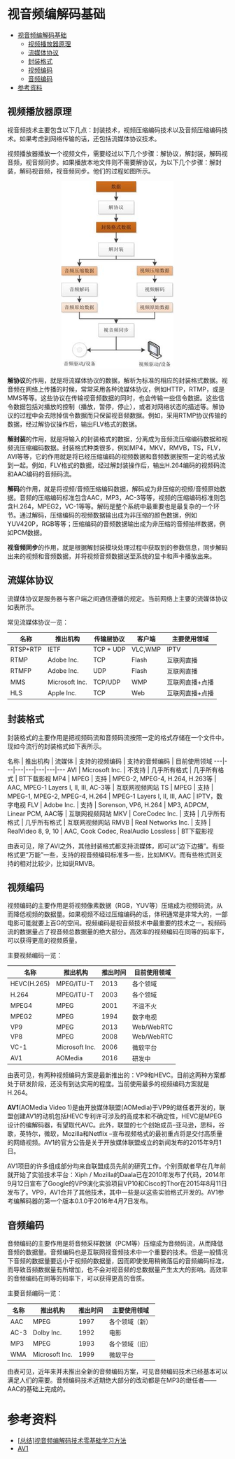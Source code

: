 # 视音频编解码基础

- [视音频编解码基础](#视音频编解码基础)
  - [视频播放器原理](#视频播放器原理)
  - [流媒体协议](#流媒体协议)
  - [封装格式](#封装格式)
  - [视频编码](#视频编码)
  - [音频编码](#音频编码)
- [参考资料](#参考资料)

## 视频播放器原理

视音频技术主要包含以下几点：封装技术，视频压缩编码技术以及音频压缩编码技术。如果考虑到网络传输的话，还包括流媒体协议技术。

视频播放器播放一个视频文件，需要经过以下几个步骤：解协议，解封装，解码视音频，视音频同步。如果播放本地文件则不需要解协议，为以下几个步骤：解封装，解码视音频，视音频同步。他们的过程如图所示。

<p style="text-align: center;"><img src="../resource/img/20140201120523046.jpg"/></p>

**解协议**的作用，就是将流媒体协议的数据，解析为标准的相应的封装格式数据。视音频在网络上传播的时候，常常采用各种流媒体协议，例如HTTP，RTMP，或是MMS等等。这些协议在传输视音频数据的同时，也会传输一些信令数据。这些信令数据包括对播放的控制（播放，暂停，停止），或者对网络状态的描述等。解协议的过程中会去除掉信令数据而只保留视音频数据。例如，采用RTMP协议传输的数据，经过解协议操作后，输出FLV格式的数据。

**解封装**的作用，就是将输入的封装格式的数据，分离成为音频流压缩编码数据和视频流压缩编码数据。封装格式种类很多，例如MP4，MKV，RMVB，TS，FLV，AVI等等，它的作用就是将已经压缩编码的视频数据和音频数据按照一定的格式放到一起。例如，FLV格式的数据，经过解封装操作后，输出H.264编码的视频码流和AAC编码的音频码流。

**解码**的作用，就是将视频/音频压缩编码数据，解码成为非压缩的视频/音频原始数据。音频的压缩编码标准包含AAC，MP3，AC-3等等，视频的压缩编码标准则包含H.264，MPEG2，VC-1等等。解码是整个系统中最重要也是最复杂的一个环节。通过解码，压缩编码的视频数据输出成为非压缩的颜色数据，例如YUV420P，RGB等等；压缩编码的音频数据输出成为非压缩的音频抽样数据，例如PCM数据。

**视音频同步**的作用，就是根据解封装模块处理过程中获取到的参数信息，同步解码出来的视频和音频数据，并将视频音频数据送至系统的显卡和声卡播放出来。

##  流媒体协议

流媒体协议是服务器与客户端之间通信遵循的规定。当前网络上主要的流媒体协议如表所示。

常见流媒体协议一览：

名称 | 推出机构 | 传输层协议 | 客户端 | 主要使用领域
---|---|---|---|---
RTSP+RTP | IETF           | TCP + UDP | VLC,WMP | IPTV
RTMP     | Adobe Inc.     | TCP       | Flash   | 互联网直播
RTMFP    | Adobe Inc.     | UDP       | Flash   | 互联网直播
MMS      | Microsoft Inc. | TCP/UDP   | WMP     | 互联网直播+点播
HLS      | Apple Inc.     | TCP       | Web     | 互联网直播+点播

## 封装格式

封装格式的主要作用是把视频码流和音频码流按照一定的格式存储在一个文件中。现如今流行的封装格式如下表所示。

名称 | 推出机构 | 流媒体 | 支持的视频编码 | 支持的音频编码 | 目前使用领域
---|---|---|---|---|---|---
AVI  | Microsoft Inc. | 不支持 | 几乎所有格式 | 几乎所有格式 | BT下载影视
MP4  | MPEG           | 支持   | MPEG-2, MPEG-4, H.264, H.263等 | AAC, MPEG-1 Layers I, II, III, AC-3等 | 互联网视频网站
TS   | MPEG           | 支持   | MPEG-1, MPEG-2, MPEG-4, H.264 | MPEG-1 Layers I, II, III, AAC | IPTV，数字电视
FLV  | Adobe Inc.     | 支持   | Sorenson, VP6, H.264 | MP3, ADPCM, Linear PCM, AAC等 | 互联网视频网站
MKV  | CoreCodec Inc. | 支持   | 几乎所有格式 | 几乎所有格式 | 互联网视频网站
RMVB | Real Networks Inc. | 支持 | RealVideo 8, 9, 10 | AAC, Cook Codec, RealAudio Lossless | BT下载影视

由表可见，除了AVI之外，其他封装格式都支持流媒体，即可以“边下边播”。有些格式更“万能”一些，支持的视音频编码标准多一些，比如MKV。而有些格式则支持的相对比较少，比如说RMVB。

## 视频编码

视频编码的主要作用是将视频像素数据（RGB，YUV等）压缩成为视频码流，从而降低视频的数据量。如果视频不经过压缩编码的话，体积通常是非常大的，一部电影可能就要上百G的空间。视频编码是视音频技术中最重要的技术之一。视频码流的数据量占了视音频总数据量的绝大部分。高效率的视频编码在同等的码率下，可以获得更高的视频质量。

主要视频编码一览：

名称 | 推出机构 | 推出时间 | 目前使用领域
---|---|---|---
HEVC(H.265) | MPEG/ITU-T   | 2013 | 各个领域
H.264       | MPEG/ITU-T   | 2003 | 各个领域
MPEG4       | MPEG         | 2001 | 不温不火
MPEG2       | MPEG         | 1994 | 数字电视
VP9         | MPEG         | 2013 | Web/WebRTC
VP8         | MPEG         | 2008 | Web/WebRTC
VC-1        | Microsoft Inc.| 2006 | 微软平台
AV1         | AOMedia      | 2016 | 研发中

由表可见，有两种视频编码方案是最新推出的：VP9和HEVC。目前这两种方案都处于研发阶段，还没有到达实用的程度。当前使用最多的视频编码方案就是H.264。

**AV1**(AOMedia Video 1)是由开放媒体联盟(AOMedia)于VP9的继任者开发的，联盟创建AV1的动机包括HEVC专利许可涉及的高成本和不确定性，HEVC是MPEG设计的编解码器，有望取代AVC。此外，联盟的七个创始成员–亚马逊，思科，谷歌，英特尔，微软，Mozilla和Netflix –宣布视频格式的最初重点将是交付高质量的网络视频。AV1的官方公告是关于开放媒体联盟成立的新闻发布的2015年9月1日。

AV1项目的许多组成部分均来自联盟成员先前的研究工作。个别贡献者早在几年前就开始了实验技术平台：Xiph / Mozilla的Daala已在2010年发布了代码，2014年9月12日宣布了Google的VP9演化实验项目VP10和Cisco的Thor在2015年8月11日发布了。VP9，AV1合并了其他技术，其中一些是以这些实验格式开发的。AV1参考编解码器的第一个版本0.1.0于2016年4月7日发布。

## 音频编码

音频编码的主要作用是将音频采样数据（PCM等）压缩成为音频码流，从而降低音频的数据量。音频编码也是互联网视音频技术中一个重要的技术。但是一般情况下音频的数据量要远小于视频的数据量，因而即使使用稍微落后的音频编码标准，而导致音频数据量有所增加，也不会对视音频的总数据量产生太大的影响。高效率的音频编码在同等的码率下，可以获得更高的音质。

主要音频编码一览：

名称 | 推出机构 | 推出时间 | 主要使用领域
---|---|---|---
AAC  | MPEG           | 1997 | 各个领域（新）
AC-3 | Dolby Inc.     | 1992 | 电影
MP3  | MPEG           | 1993 | 各个领域（旧）
WMA  | Microsoft Inc. | 1999 | 微软平台

由表可见，近年来并未推出全新的音频编码方案，可见音频编码技术已经基本可以满足人们的需要。音频编码技术近期绝大部分的改动都是在MP3的继任者——AAC的基础上完成的。

# 参考资料
- [[总结]视音频编解码技术零基础学习方法](https://blog.csdn.net/leixiaohua1020/article/details/18893769)
- [AV1](https://en.wikipedia.org/wiki/AV1)